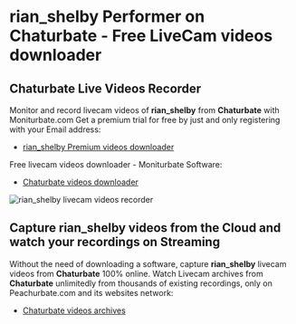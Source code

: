 # rian_shelby Performer on Chaturbate - Free LiveCam videos downloader

## Chaturbate Live Videos Recorder

Monitor and record livecam videos of **rian_shelby** from **Chaturbate** with Moniturbate.com
Get a premium trial for free by just and only registering with your Email address:
* [rian_shelby Premium videos downloader](https://moniturbate.com/request-demo-licence-key.html)

Free livecam videos downloader - Moniturbate Software:
* [Chaturbate videos downloader](https://moniturbate.com/moniturbate-download-software.html)

![rian_shelby livecam videos recorder](https://peachurnet.com/templates/moniturbate-software.png)


## Capture rian_shelby videos from the Cloud and watch your recordings on Streaming

Without the need of downloading a software, capture **rian_shelby** livecam videos from **Chaturbate** 100% online.
Watch Livecam archives from **Chaturbate** unlimitedly from thousands of existing recordings, only on Peachurbate.com and its websites network:
* [Chaturbate videos archives](https://peachurnet.com/)